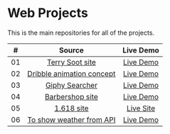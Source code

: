 # Web Projects

This is the main repositories for all of the projects.

|  #  |            Source             | Live Demo |
| :-: | :----------------------------: | :-------: |
| 01  |       [Terry Soot site](https://github.com/shchadyloTaras/terry_soot_src)       | [Live Demo](https://shchadylotaras.github.io/terrySoot-dist/)  |
| 02  |       [Dribble animation concept](https://github.com/shchadyloTaras/animation-dribble-dev)       | [Live Demo](https://shchadylotaras.github.io/animation-dribble-dist/)  |
| 03  |       [Giphy Searcher](https://github.com/shchadyloTaras/giphy-searcher)       | [Live Demo](https://shchadylotaras.github.io/giphy-searcher-build/)  |
| 04  |       [Barbershop site](https://github.com/shchadyloTaras/barbershop)       | [Live Demo](https://shchadylotaras.github.io/barbershop-dist/)  |
| 05  |       [1.618 site](https://github.com/shchadyloTaras/1618-full)       | [Live Site](https://one618.pro/)  |
| 06  |       [To show weather from API](https://github.com/shchadyloTaras/API-weather-src)       | [Live Demo](https://shchadylotaras.github.io/API-weather-app/)  |



